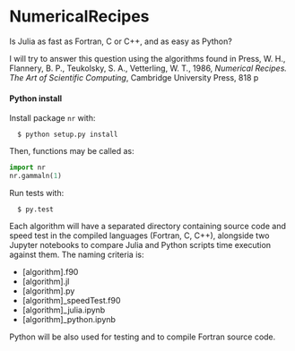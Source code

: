 # NumericalRecipes

Is Julia as fast as Fortran, C or C++, and as easy as Python? 

I will try to answer this question using the algorithms found in Press, W. H., Flannery, B. P., Teukolsky, S. A., Vetterling, W. T., 1986, _Numerical Recipes. The Art of Scientific Computing_, Cambridge University Press, 818 p

#### Python install

Install package `nr` with:

``` console
  $ python setup.py install
```
Then, functions may be called as:

```python
import nr
nr.gammaln(1)
```
Run tests with:

``` console
  $ py.test
```

Each algorithm will have a separated directory containing source code and speed test in the compiled languages (Fortran, C, C++), alongside two Jupyter notebooks to compare Julia and Python scripts time execution against them. The naming criteria is:

- [algorithm].f90
- [algorithm].jl
- [algorithm].py
- [algorithm]_speedTest.f90
- [algorithm]_julia.ipynb
- [algorithm]_python.ipynb

Python will be also used for testing and to compile Fortran source code.